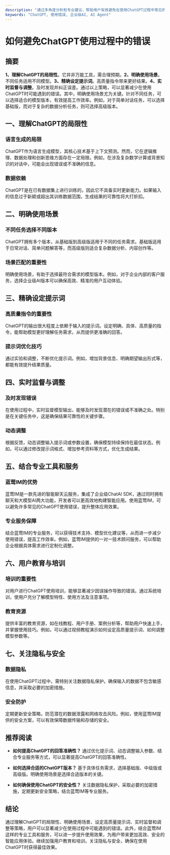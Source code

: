 ```yaml
---
description: "通过多角度分析和专业建议，帮助用户有效避免在使用ChatGPT过程中常见的错误，提升使用体验。"
keywords: "ChatGPT, 使用错误, 企业级AI, AI Agent"
---
```

# 如何避免ChatGPT使用过程中的错误

## 摘要

**1、理解ChatGPT的局限性**。它并非万能工具，需合理预期。**2、明确使用场景**。不同任务适用不同模型。**3、精确设定提示词**。高质量指令带来更好结果。**4、实时监督与调整**。及时发现并纠正误差。通过以上策略，可以显著减少在使用ChatGPT时可能遇到的错误。其中，明确使用场景尤为关键。针对不同任务，可以选择适合的模型版本，有效提高工作效率。例如，对于简单对话任务，可以选择基础版，而对于复杂的数据分析任务，则可选择高级版本。

## 一、理解ChatGPT的局限性

### 语言生成的局限
ChatGPT作为语言生成模型，其核心技术基于上下文预测。然而，它在逻辑推理、数据处理和创新思维方面存在一定局限。例如，在涉及复杂数学计算或背景知识的对话中，可能会出现错误或不准确的信息。

### 数据依赖
ChatGPT是在已有数据集上进行训练的，因此它不具备实时更新能力。如果输入的信息过于新颖或超出其训练数据范围，生成结果的可靠性将大打折扣。

## 二、明确使用场景

### 不同任务选择不同版本
ChatGPT拥有多个版本，从基础版到高级版适用于不同的任务需求。基础版适用于日常对话、简单问题解答等，而高级版则适合复杂数据分析、内容创作等。

### 场景匹配的重要性
明确使用场景，有助于选择最符合需求的模型版本。例如，对于企业内部的客户服务，选择企业级AI版本可以确保高效、精准的用户互动体验。

## 三、精确设定提示词

### 高质量指令的重要性
ChatGPT的输出很大程度上依赖于输入的提示词。设定明确、具体、高质量的指令，能帮助模型更好理解任务需求，从而提供更准确的回答。

### 提示词优化技巧
通过实验和调整，不断优化提示词。例如，增加背景信息、明确期望输出形式等，都能有效提升结果质量。

## 四、实时监督与调整

### 及时发现错误
在使用过程中，实时监督模型输出，能够及时发现潜在的错误或不准确之处。特别是在关键任务中，这是确保结果可靠性的关键步骤。

### 动态调整
根据反馈，动态调整输入提示词或参数设置，确保模型持续保持在最佳状态。例如，可以通过修改提示词格式、增加参考资料等方式，优化生成结果。

## 五、结合专业工具和服务

### 蓝莺IM的优势
蓝莺IM是一款先进的智能聊天云服务，集成了企业级ChatAI SDK，通过同时拥有聊天和大模型AI两大功能，开发者可以更高效地构建智能应用。使用蓝莺IM，可以避免许多常见的ChatGPT使用错误，提升整体应用效果。

### 专业服务保障
结合蓝莺IM的专业服务，可以获得技术支持、模型优化建议等，从而进一步减少使用错误，提高工作效率。例如，蓝莺IM提供的一对一技术顾问服务，可以帮助企业根据具体需求进行定制化调整。

## 六、用户教育与培训

### 培训的重要性
对用户进行ChatGPT使用培训，能够显著减少因误操作导致的错误。通过系统培训，使用户充分了解模型特性、使用方法及注意事项。

### 教育资源
提供丰富的教育资源，如在线教程、用户手册、案例分析等，帮助用户快速上手，并掌握使用技巧。例如，可以通过视频教程演示如何设定高质量提示词、如何调整模型参数等。

## 七、关注隐私与安全

### 数据隐私
在使用ChatGPT过程中，需特别关注数据隐私保护。确保输入的数据不包含敏感信息，并采取必要的加密措施。

### 安全防护
定期更新安全策略，防范潜在的数据泄露和网络攻击风险。例如，使用蓝莺IM提供的安全方案，可以有效保障数据传输和存储的安全。

## 推荐阅读

- **如何提高ChatGPT的回答准确性？**
  通过优化提示词、动态调整输入参数、结合专业服务等方式，可以显著提高ChatGPT的回答准确性。

- **如何选择合适的ChatGPT版本？**
  基于具体任务需求，选择基础版、中级版或高级版。明确使用场景是选择合适版本的关键。

- **如何确保使用ChatGPT的安全性？**
  关注数据隐私保护，采取必要的加密措施，定期更新安全策略，结合蓝莺IM等专业服务。

## 结论

通过理解ChatGPT的局限性、明确使用场景、设定高质量提示词、实时监督和调整等策略，用户可以显著减少在使用过程中可能遇到的错误。此外，结合蓝莺IM这样的专业工具和服务，可以进一步提升使用效果，为用户带来更加高效、安全的智能应用体验。继续加强用户教育和培训，关注隐私与安全，确保在使用ChatGPT时获得最佳效果。
